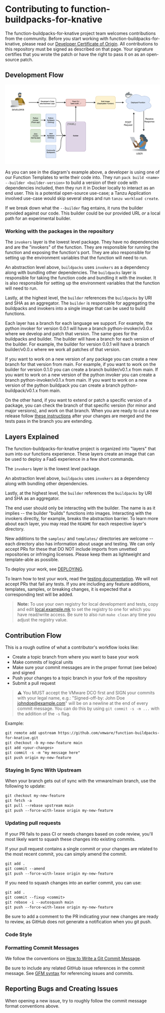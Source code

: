 
# Contributing to function-buildpacks-for-knative

The function-buildpacks-for-knative project team welcomes contributions from the community. Before you start working with function-buildpacks-for-knative, please
read our [Developer Certificate of Origin](https://cla.vmware.com/dco). All contributions to this repository must be
signed as described on that page. Your signature certifies that you wrote the patch or have the right to pass it on
as an open-source patch.

## Development Flow

![System Architecture Diagram](hack/architecture-diagram.png)

As you can see in the diagram's example above, a developer is using one of our Function Templates to write their code into. They run `pack build <name> --builder <builder-version>` to build a version of their code with dependencies included, then they run it in Docker locally to interact as an end user. This is a potential open-source use-case; a Tanzu Application involved use-case would skip several steps and run `tanzu workload create`. 

If we break down what the `--builder` flag entains, it runs the builder provided against our code. This builder could be our provided URL _or_ a local path for an experimental builder.

### Working with the packages in the repository

The `invokers` layer is the lowest level package. They have no dependencies and are the "invokers" of the function. They are responsible for running the function and exposing the function's port. They are also responsible for setting up the environment variables that the function will need to run.

An abstraction level above, `buildpacks` uses `invokers` as a dependency along with bundling other dependencies. The `buildpacks` layer is responsible for taking the function code and bundling it with the invoker. It is also responsible for setting up the environment variables that the function will need to run.

Lastly, at the highest level, the `builder` references the `buildpacks` by URI and SHA as an aggregator. The `builder` is responsible for aggregating the buildpacks and invokers into a single image that can be used to build functions.

Each layer has a branch for each language we support. For example, the python invoker for version 0.0.1 will have a branch python-invoker/v0.0.x where we develop and patch that version. The same goes for the buildpacks and builder. The builder will have a branch for each version of the builder. For example, the builder for version 0.0.1 will have a branch builder/v0.0.x where we work all patches of that version.

If you want to work on a new version of any package you can create a new branch for that version from main. For example, if you want to work on the builder for version 0.1.0 you can create a branch builder/v0.1.x from main. If you want to work on a new version of the python invoker you can create a branch python-invoker/v0.1.x from main. If you want to work on a new version of the python buildpack you can create a branch python-buildpack/v0.1.x from main. 

On the other hand, if you want to extend or patch a specific version of a package, you can check the branch of that specific version (for minor and major versions), and work on that branch. When you are ready to cut a new release follow [these instructions](https://github.com/vmware-tanzu/function-buildpacks-for-knative/tree/main/builder#cut-a-builder-release) after your changes are merged and the tests pass in the branch you are extending.

## Layers Explained

The function-buildpacks-for-knative project is organized into "layers" that sum into our functions experience. These layers create an image that can be used to deploy a FaaS experience in a few short commands.

The `invokers` layer is the lowest level package.

An abstraction level above, `buildpacks` uses `invokers` as a dependency along with bundling other dependencies.

Lastly, at the highest level, the `builder` references the `buildpacks` by URI and SHA as an aggregator. 

The end user should only be interacting with the builder. The name is as it implies -- the builder "builds" functions into images. Interacting with the invokers directly, for example, breaks the abstraction barrier. To learn more about each layer, you may read the `README` for each respective layer's directory.

New additions to the `samples/` and `templates/` directories are welcome -- each directory also has information about usage and testing. We can only accept PRs for these that DO NOT include imports from unvetted repositories or infringing licenses. Please keep them as lightweight and template-able as possible.

To deploy your work, see [DEPLOYING](DEPLOYING.md).

To learn how to test your work, read the [testing documentation](/tests/README.md). We will not accept PRs that fail any tests. If you are including any feature additions, templates, samples, or breaking changes, it is expected that a corresponding test will be added.

> **Note:** To use your own registry for local development and tests, copy and edit [local.example.mk](/local.example.mk) to set the registry to one for which you have read/write access.
> Be sure to also run `make clean` any time you adjust the registry value.

## Contribution Flow

This is a rough outline of what a contributor's workflow looks like:

- Create a topic branch from where you want to base your work
- Make commits of logical units
- Make sure your commit messages are in the proper format (see below) and signed
- Push your changes to a topic branch in your fork of the repository
- Submit a pull request

> ⚠️ You MUST accept the VMware DCO first and SIGN your commits with your legal name, e.g.: "Signed-off-by: John Doe <johndoe@example.com>" will be on a newline at the end of every commit message. You can do this by using `git commit -s -m ...` with the addition of the `-s` flag.

Example:

``` shell
git remote add upstream https://github.com/vmware/function-buildpacks-for-knative.git
git checkout -b my-new-feature main
git add <your-changes>
git commit -s -m "my message here"
git push origin my-new-feature
```

### Staying In Sync With Upstream

When your branch gets out of sync with the vmware/main branch, use the following to update:

``` shell
git checkout my-new-feature
git fetch -a
git pull --rebase upstream main
git push --force-with-lease origin my-new-feature
```

### Updating pull requests

If your PR fails to pass CI or needs changes based on code review, you'll most likely want to squash these changes into
existing commits.

If your pull request contains a single commit or your changes are related to the most recent commit, you can simply
amend the commit.

``` shell
git add .
git commit --amend
git push --force-with-lease origin my-new-feature
```

If you need to squash changes into an earlier commit, you can use:

``` shell
git add .
git commit --fixup <commit>
git rebase -i --autosquash main
git push --force-with-lease origin my-new-feature
```

Be sure to add a comment to the PR indicating your new changes are ready to review, as GitHub does not generate a
notification when you git push.

### Code Style

### Formatting Commit Messages

We follow the conventions on [How to Write a Git Commit Message](http://chris.beams.io/posts/git-commit/).

Be sure to include any related GitHub issue references in the commit message.  See
[GFM syntax](https://guides.github.com/features/mastering-markdown/#GitHub-flavored-markdown) for referencing issues
and commits.

## Reporting Bugs and Creating Issues

When opening a new issue, try to roughly follow the commit message format conventions above.
